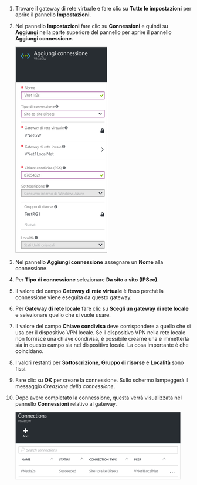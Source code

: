 1. Trovare il gateway di rete virtuale e fare clic su **Tutte le impostazioni** per aprire il pannello **Impostazioni**.
2. Nel pannello **Impostazioni** fare clic su **Connessioni** e quindi su **Aggiungi** nella parte superiore del pannello per aprire il pannello **Aggiungi connessione**.
   
    ![Configurare una connessione da sito a sito](./media/vpn-gateway-add-site-to-site-connection-rm-portal-include/addconnection250.png)
3. Nel pannello **Aggiungi connessione** assegnare un **Nome** alla connessione.
4. Per **Tipo di connessione** selezionare **Da sito a sito (IPSec)**.
5. Il valore del campo **Gateway di rete virtuale** è fisso perché la connessione viene eseguita da questo gateway.
6. Per **Gateway di rete locale** fare clic su **Scegli un gateway di rete locale** e selezionare quello che si vuole usare.
7. Il valore del campo **Chiave condivisa** deve corrispondere a quello che si usa per il dispositivo VPN locale. Se il dispositivo VPN nella rete locale non fornisce una chiave condivisa, è possibile crearne una e immetterla sia in questo campo sia nel dispositivo locale. La cosa importante è che coincidano.
8. I valori restanti per **Sottoscrizione**, **Gruppo di risorse** e **Località** sono fissi.
9. Fare clic su **OK** per creare la connessione. Sullo schermo lampeggerà il messaggio *Creazione della connessione*.
10. Dopo avere completato la connessione, questa verrà visualizzata nel pannello **Connessioni** relativo al gateway.
    
    ![Configurare una connessione da sito a sito](./media/vpn-gateway-add-site-to-site-connection-rm-portal-include/connectionstatus450.png)

<!-----HONumber=AcomDC_0406_2016-->